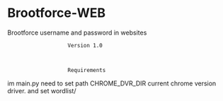# Brootforce-WEB
Brootforce username and password in websites

                                                                                              
                       Version 1.0        
                       
                       
                       
					   Requirements
 
 im main.py need to set path  CHROME_DVR_DIR current chrome version driver.
 and set wordlist/
                       
                       
                       
